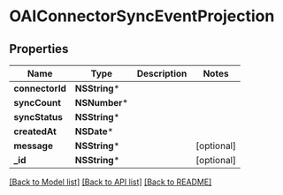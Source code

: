 # OAIConnectorSyncEventProjection

## Properties
Name | Type | Description | Notes
------------ | ------------- | ------------- | -------------
**connectorId** | **NSString*** |  | 
**syncCount** | **NSNumber*** |  | 
**syncStatus** | **NSString*** |  | 
**createdAt** | **NSDate*** |  | 
**message** | **NSString*** |  | [optional] 
**_id** | **NSString*** |  | [optional] 

[[Back to Model list]](../README#documentation-for-models) [[Back to API list]](../README#documentation-for-api-endpoints) [[Back to README]](../README)


